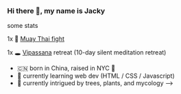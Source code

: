 ### Hi there 👋, my name is Jacky 


some stats

1x 🥊 [Muay Thai fight](https://youtu.be/NSNgyCN6xHs)

1x 🕳️ [Vipassana](https://www.dhamma.org) retreat (10-day silent meditation retreat)



- :cn: born in China, raised in NYC :statue_of_liberty:
- 🌱 currently learning web dev (HTML / CSS / Javascript)
- 🤔 currently intrigued by trees, plants, and mycology 
-->
